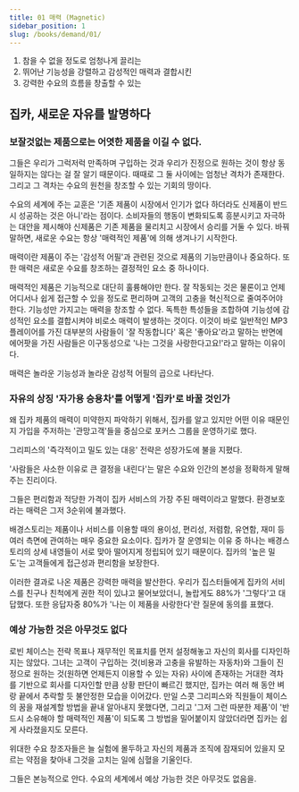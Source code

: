 ```yaml
---
title: 01 매력 (Magnetic)
sidebar_position: 1
slug: /books/demand/01/
---
```


1. 참을 수 없을 정도로 엄청나게 끌리는
2. 뛰어난 기능성을 강렬하고 감성적인 매력과 결합시킨
3. 강력한 수요의 흐름을 창출할 수 있는

## 집카, 새로운 자유를 발명하다

### 보잘것없는 제품으로는 어엿한 제품을 이길 수 없다.

그들은 우리가 그럭저럭 만족하며 구입하는 것과 우리가 진정으로 원하는 것이 항상 동일하지는 않다는 걸 잘 알기 때문이다. 때때로 그 둘 사이에는 엄청난 격차가 존재한다. 그리고 그 격차는 수요의 원천을 창조할 수 있는 기회의 땅이다.

수요의 세계에 주는 교훈은 '기존 제품이 시장에서 인기가 없다 하더라도 신제품이 반드시 성공하는 것은 아니'라는 점이다. 소비자들의 행동이 변화되도록 흥분시키고 자극하는 대안을 제시해야 신제품은 기존 제품을 물리치고 시장에서 승리를 거둘 수 있다. 바꿔 말하면, 새로운 수요는 항상 '매력적인 제품'에 의해 생겨나기 시작한다.

매력이란 제품이 주는 '감성적 어필'과 관련된 것으로 제품의 기능만큼이나 중요하다. 또한 매력은 새로운 수요를 창조하는 결정적인 요소 중 하나이다.

매력적인 제품은 기능적으로 대단히 훌륭해야만 한다. 잘 작동되는 것은 물론이고 언제 어디서나 쉽게 접근할 수 있을 정도로 편리하며 고객의 고충을 혁신적으로 줄여주어야 한다. 기능성만 가지고는 매력을 창조할 수 없다. 독특한 특성들을 조합하여 기능성에 감성적인 요소를 결합시켜야 비로소 매력이 발생하는 것이다. 이것이 바로 일반적인 MP3 플레이어를 가진 대부분의 사람들이 '잘 작동합니다' 혹은 '좋아요'라고 말하는 반면에 에어팟을 가진 사람들은 이구동성으로 '나는 그것을 사랑한다고요!'라고 말하는 이유이다.

매력은 놀라운 기능성과 놀라운 감성적 어필의 곱으로 나타난다.

### 자유의 상징 '자가용 승용차'를 어떻게 '집카'로 바꿀 것인가

왜 집카 제품의 매력이 미약한지 파악하기 위해서, 집카를 알고 있지만 어떤 이유 때문인지 가입을 주저하는 '관망고객'들을 중심으로 포커스 그룹을 운영하기로 했다.

그리피스의 '즉각적이고 밀도 있는 대응' 전략은 성장가도에 불을 지폈다.

'사람들은 사소한 이유로 큰 결정을 내린다'는 말은 수요와 인간의 본성을 정확하게 말해주는 진리이다.

그들은 편리함과 적당한 가격이 집카 서비스의 가장 주된 매력이라고 말했다. 환경보호라는 매력은 그저 3순위에 불과했다.

배경스토리는 제품이나 서비스를 이용할 때의 용이성, 편리성, 저렴함, 유연함, 재미 등 여러 측면에 관여하는 매우 중요한 요소이다. 집카가 잘 운영되는 이유 중 하나는 배경스토리의 상세 내영들이 서로 맞아 떨어지게 정립되어 있기 때문이다. 집카의 '높은 밀도'는 고객들에게 접근성과 편리함을 보장한다.

이러한 결과로 나온 제품은 강력한 매력을 발산한다. 우리가 집스터들에게 집카의 서비스를 친구나 친척에게 권한 적이 있냐고 물어보았더니, 놀랍게도 88%가 '그렇다'고 대답했다. 또한 응답자중 80%가 '나는 이 제품을 사랑한다'란 질문에 동의를 표했다.

### 예상 가능한 것은 아무것도 없다

로빈 체이스는 전략 목표나 재무적인 목표치를 먼저 설정해놓고 자신의 회사를 디자인하지는 않았다. 그녀는 고객이 구입하는 것(비용과 고충을 유발하는 자동차)와 그들이 진정으로 원하는 것(원하면 언제든지 이용할 수 있는 자유) 사이에 존재하는 거대한 격차를 기반으로 회사를 디자인할 만큼 상황 판단이 빠르긴 했지만, 집카는 여러 해 동안 벼랑 끝에서 추락할 듯 불안정한 모습을 이어갔다.
만일 스콧 그리피스와 직원들이 체이스의 꿈을 재설계할 방법을 끝내 알아내지 못했다면, 그리고 '그저 그런 따분한 제품'이 '반드시 소유해야 할 매력적인 제품'이 되도록 그 방법을 밀어붙이지 않았더라면 집카는 쉽게 사라졌을지도 모른다.

위대한 수요 창조자들은 늘 실험에 몰두하고 자신의 제품과 조직에 잠재되어 있을지 모르는 약점을 찾아내 그것을 고치는 일에 심혈을 기울인다.

그들은 본능적으로 안다. 수요의 세계에서 예상 가능한 것은 아무것도 없음을.
